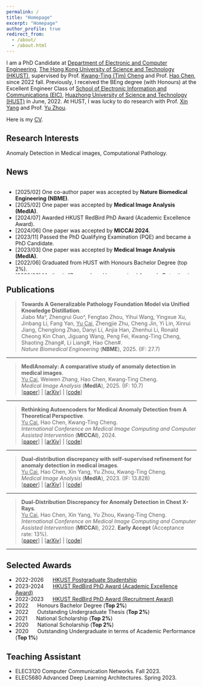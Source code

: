 ```yaml
---
permalink: /
title: "Homepage"
excerpt: "Homepage"
author_profile: true
redirect_from: 
  - /about/
  - /about.html
---
```




I am a PhD Candidate at [Department of Electronic and Computer Engineering](https://ece.hkust.edu.hk/), [The Hong Kong University of Science and Technology (HKUST)](https://hkust.edu.hk/), supervised by Prof. [Kwang-Ting (Tim) Cheng](https://seng.hkust.edu.hk/about/people/faculty/tim-kwang-ting-cheng) and Prof. [Hao Chen](https://cse.hkust.edu.hk/~jhc/), since 2022 fall. Previously, I received the BEng degree (with Honours) at the  Excellent Engineer Class of [School of Electronic Information and Communications (EIC)](http://ei.hust.edu.cn/), [Huazhong University of Science and Technology (HUST)](https://www.hust.edu.cn/) in June, 2022. At HUST, I was lucky to do research with Prof. [Xin Yang](https://sites.google.com/view/xinyang/home) and Prof. [Yu Zhou](https://www.vlrlab.net/~yuzhou). 

Here is my [CV](https://caiyu6666.github.io/files/YuCai_resume.pdf).



## Research Interests
Anomaly Detection in Medical images, Computational Pathology.



## News

<div style="height: 240px; overflow: auto;">
<ul>
<li>[2025/02] One co-author paper was accepted by <strong>Nature Biomedical Engineering (NBME)</strong>.</li>
<li>[2025/02] One paper was accepted by <strong>Medical Image Analysis (MedIA)</strong>.</li>
<li>[2024/07] Awarded HKUST RedBird PhD Award (Academic Excellence Award).</li>
<li>[2024/06] One paper was accepted by <strong>MICCAI 2024</strong>.</li>
<li>[2023/11] Passed the PhD Qualifying Examination (PQE) and became a PhD Candidate.</li>
<li>[2023/03] One paper was accepted by <strong>Medical Image Analysis (MedIA)</strong>.</li>
<li>[2022/06] Graduated from HUST with Honours Bachelor Degree (top 2%).</li>
<li>[2022/06] My thesis "Research on Unsupervised Anomaly Detection in Chest X-rays" was awarded <strong>Outstanding Undergraduate Thesis</strong>. </li>
<li>[2022/05] One paper was early accepted by <strong>MICCAI 2022</strong>. </li>
</ul>
</div>




## Publications

>**Towards A Generalizable Pathology Foundation Model via Unified Knowledge Distillation**. <br>
>Jiabo Ma^, Zhengrui Guo^, Fengtao Zhou, Yihui Wang, Yingxue Xu, Jinbang Li, Fang Yan, <u>Yu Cai</u>, Zhengjie Zhu, Cheng Jin, Yi Lin, Xinrui Jiang, Chenglong Zhao, Danyi Li, Anjia Han, Zhenhui Li, Ronald Cheong Kin Chan, Jiguang Wang, Peng Fei, Kwang-Ting Cheng, Shaoting Zhang#, Li Liang#, Hao Chen#. <br>
>*Nature Biomedical Engineering* (**NBME**), 2025. (IF: 27.7) <br>

---

>**MedIAnomaly: A comparative study of anomaly detection in medical images**. <br>
><u>Yu Cai</u>, Weiwen Zhang, Hao Chen, Kwang-Ting Cheng.<br>*Medical Image Analysis* (**MedIA**), 2025. (IF: 10.7) <br>[[paper](https://doi.org/10.1016/j.media.2025.103500)] | [[arXiv](https://arxiv.org/abs/2404.04518)] | [[code](https://github.com/caiyu6666/MedIAnomaly)]

---

>**Rethinking Autoencoders for Medical Anomaly Detection from A Theoretical Perspective**. <br>
><u>Yu Cai</u>, Hao Chen, Kwang-Ting Cheng.<br>
>*International Conference on Medical Image Computing and Computer Assisted Intervention* (**MICCAI**), 2024. <br>[[paper](https://link.springer.com/chapter/10.1007/978-3-031-72120-5_51)] | [[arXiv](https://arxiv.org/abs/2403.09303)] | [[code](https://github.com/caiyu6666/AE4AD)]

---

>**Dual-distribution discrepancy with self-supervised refinement for anomaly detection in medical images**. <br>
><u>Yu Cai</u>, Hao Chen, Xin Yang, Yu Zhou, Kwang-Ting Cheng.<br>*Medical Image Analysis* (**MedIA**), 2023. (IF: 13.828) <br>[[paper](https://doi.org/10.1016/j.media.2023.102794)] | [[arXiv](https://arxiv.org/abs/2210.04227)] | [[code](https://github.com/caiyu6666/DDAD-ASR)]

---

>**Dual-Distribution Discrepancy for Anomaly Detection in Chest X-Rays**. <br>
><u>Yu Cai</u>, Hao Chen, Xin Yang, Yu Zhou, Kwang-Ting Cheng.<br>
>*International Conference on Medical Image Computing and Computer Assisted Intervention* (**MICCAI**), 2022. **Early Accept** (Acceptance rate: 13%). <br>
>[[paper](https://link.springer.com/chapter/10.1007/978-3-031-16437-8_56)] | [[arXiv](https://arxiv.org/abs/2206.03935)] | [[code](https://github.com/caiyu6666/DDAD)]

---





Selected Awards
------
- 2022-2026 &nbsp;&nbsp;&nbsp;&nbsp; [HKUST Postgraduate Studentship](https://fytgs.hkust.edu.hk/admissions/Admission-to-Hong-Kong-Campus/submitting-an-application/scholarships-and-fees#pgs)
- 2023-2024 &nbsp;&nbsp;&nbsp;&nbsp; [HKUST RedBird PhD Award (Academic Excellence Award)](https://fytgs.hkust.edu.hk/admissions/Admission-to-Hong-Kong-Campus/submitting-an-application/scholarships-and-fees#redbird)
- 2022-2023 &nbsp;&nbsp;&nbsp;&nbsp; [HKUST RedBird PhD Award (Recruitment Award)](https://fytgs.hkust.edu.hk/admissions/Admission-to-Hong-Kong-Campus/submitting-an-application/scholarships-and-fees#redbird)
- 2022 &nbsp;&nbsp;&nbsp;&nbsp; Honours Bachelor Degree (**Top 2%**)
- 2022 &nbsp;&nbsp;&nbsp;&nbsp; Outstanding Undergraduate Thesis (**Top 2%**)
- 2021 &nbsp;&nbsp;&nbsp;&nbsp; National Scholarship (**Top 2%**)
- 2020 &nbsp;&nbsp;&nbsp;&nbsp; National Scholarship (**Top 2%**)
- 2020 &nbsp;&nbsp;&nbsp;&nbsp; Outstanding Undergraduate in terms of Academic Performance (**Top 1%**)




## Teaching Assistant

- ELEC3120 Computer Communication Networks. Fall 2023.
- ELEC5680 Advanced Deep Learning Architectures. Spring 2023.

